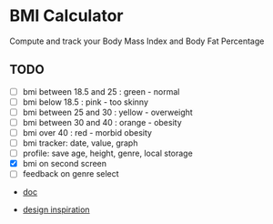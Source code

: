 # BMI Calculator

Compute and track your Body Mass Index and Body Fat Percentage

## TODO

- [ ] bmi between 18.5 and 25 : green - normal
- [ ] bmi below 18.5 : pink - too skinny
- [ ] bmi between 25 and 30 : yellow - overweight
- [ ] bmi between 30 and 40 : orange - obesity
- [ ] bmi over 40 : red - morbid obesity
- [ ] bmi tracker: date, value, graph
- [ ] profile: save age, height, genre, local storage
- [x] bmi on second screen
- [ ] feedback on genre select

* [doc](https://www.santepratique.fr/nutrition/calcul-imc)

- [design inspiration](https://dribbble.com/shots/13913052-DailyUI-004-Calculator)

